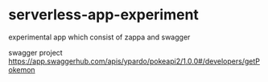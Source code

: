 # serverless-app-experiment
experimental app which consist of zappa and swagger

swagger project
https://app.swaggerhub.com/apis/ypardo/pokeapi2/1.0.0#/developers/getPokemon
